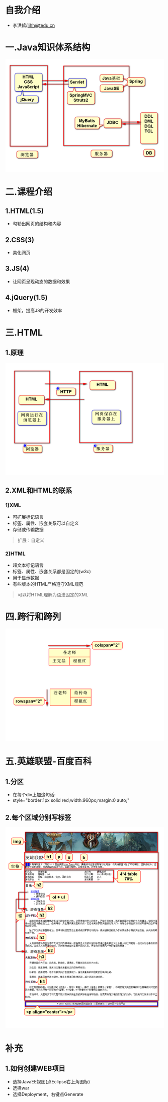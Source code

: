 # 自我介绍
- 李洪鹤/lihh@tedu.cn

# 一.Java知识体系结构
![](1.png)

# 二.课程介绍
## 1.HTML(1.5)
- 勾勒出网页的结构和内容

## 2.CSS(3)
- 美化网页

## 3.JS(4)
- 让网页呈现动态的数据和效果

## 4.jQuery(1.5)
- 框架，提高JS的开发效率

# 三.HTML
## 1.原理
![](2.png)

## 2.XML和HTML的联系
### 1)XML
- 可扩展标记语言
- 标签、属性、嵌套关系可以自定义
- 存储或传输数据
> 扩展：自定义

### 2)HTML
- 超文本标记语言
- 标签、属性、嵌套关系都是固定的(w3c)
- 用于显示数据
- 有些版本的HTML严格遵守XML规范
> 可以将HTML理解为语法固定的XML

# 四.跨行和跨列
![](3.png)

# 五.英雄联盟-百度百科
## 1.分区
- 在每个div上加这句话:
- style="border:1px solid red;width:960px;margin:0 auto;"

## 2.每个区域分别写标签
![](4.png)

# 补充
## 1.如何创建WEB项目
- 选择JavaEE视图(点Eclipse右上角图标)
- 选择war
- 选择Deployment，右键点Generate